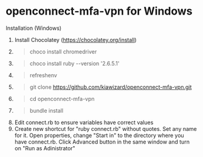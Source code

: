 # openconnect-mfa-vpn for Windows

Installation (Windows)

1) Install Chocolatey (https://chocolatey.org/install)
2) > choco install chromedriver
3) > choco install ruby --version '2.6.5.1'
4) > refreshenv
5) > git clone https://github.com/kiawizard/openconnect-mfa-vpn.git
6) > cd openconnect-mfa-vpn
7) > bundle install
8) Edit connect.rb to ensure variables have correct values
9) Create new shortcut for "ruby connect.rb" without quotes. Set any name for it. Open properties, change "Start in" to the directory where you have connect.rb. Click Advanced button in the same window and turn on "Run as Adinistrator"
